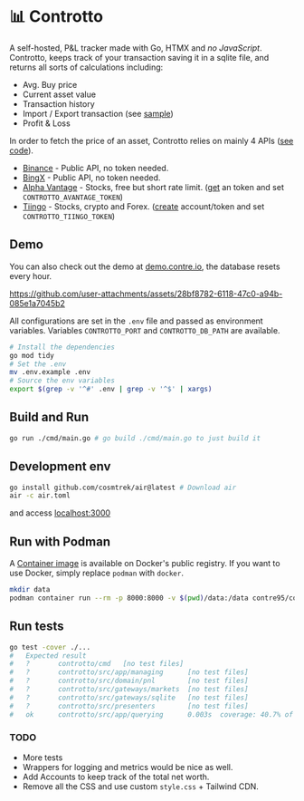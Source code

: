 # 📊 Controtto

A self-hosted, P&L tracker made with Go, HTMX and *no JavaScript*. Controtto, keeps track of your transaction saving it in a sqlite file, and returns all sorts of calculations including:
* Avg. Buy price
* Current asset value
* Transaction history
* Import / Export transaction (see [sample](./public/assets/export_USDT_ARS.csv))
* Profit & Loss 

In order to fetch the price of an asset, Controtto relies on mainly 4 APIs ([see code](https://github.com/contre95/controtto/tree/main/src/gateways/markets)). 
* [Binance](https://api.binance.com/api/v3/ticker/price) - Public API, no token needed.
* [BingX](https://open-api.bingx.com/openApi/swap/v2/quote/price) - Public API, no token needed.
* [Alpha Vantage](https://www.alphavantage.co/) - Stocks, free but short rate limit. ([get](https://www.alphavantage.co/support/#api-key) an token and set `CONTROTTO_AVANTAGE_TOKEN`)
* [Tiingo](https://www.tiingo.com/documentation/) - Stocks, crypto and Forex. ([create](https://www.tiingo.com/) account/token and set `CONTROTTO_TIINGO_TOKEN`) 

## Demo
You can also check out the demo at [demo.contre.io](https://demo.contre.io), the database resets every hour.


https://github.com/user-attachments/assets/28bf8782-6118-47c0-a94b-085e1a7045b2




All configurations are set in the `.env` file and passed as environment variables. Variables `CONTROTTO_PORT` and `CONTROTTO_DB_PATH` are available.
```sh
# Install the dependencies
go mod tidy
# Set the .env
mv .env.example .env
# Source the env variables
export $(grep -v '^#' .env | grep -v '^$' | xargs)
```

## Build and Run 
```sh
go run ./cmd/main.go # go build ./cmd/main.go to just build it
```

## Development env
```sh
go install github.com/cosmtrek/air@latest # Download air
air -c air.toml
```
and access [localhost:3000](http://localhost:3000)

## Run with Podman
A [Container image](https://hub.docker.com/r/contre95/controtto) is available on Docker's public registry.
If you want to use Docker, simply replace `podman` with `docker`. 

```sh
mkdir data
podman container run --rm -p 8000:8000 -v $(pwd)/data:/data contre95/controtto
```

## Run tests
```sh
go test -cover ./...
#   Expected result
#   ?       controtto/cmd   [no test files]
#   ?       controtto/src/app/managing      [no test files]
#   ?       controtto/src/domain/pnl        [no test files]
#   ?       controtto/src/gateways/markets  [no test files]
#   ?       controtto/src/gateways/sqlite   [no test files]
#   ?       controtto/src/presenters        [no test files]
#   ok      controtto/src/app/querying      0.003s  coverage: 40.7% of statements
```
### TODO
* More tests
* Wrappers for logging and metrics would be nice as well.
* Add Accounts to keep track of the total net worth.
* Remove all the CSS and use custom `style.css` + Tailwind CDN.
